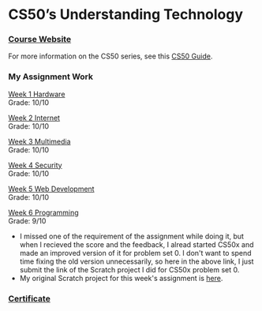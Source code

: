 # CS50’s Understanding Technology

### [Course Website](https://cs50.harvard.edu/technology/2017/)  
For more information on the CS50 series, see this [CS50 Guide](https://www.classcentral.com/report/harvard-cs50-guide/). 

### My Assignment Work

[Week 1 Hardware](https://docs.google.com/forms/d/e/1FAIpQLSeuvCIOZcYDdC0f85wJiX8HWWhd0NR2dS5ZsVC22B1jcDe5vw/viewscore?vc=0&c=0&w=1&flr=0&viewscore=AE0zAgDzBMj_nzaW3_t9qus8ylZmQvNKVDbhNLdT6SZLw22iELEihs6c9vbv2ClJrodg3KE)  
Grade: 10/10   

[Week 2 Internet](https://docs.google.com/forms/d/e/1FAIpQLScwgFJy2wC-ko9uhTPKjYEd8rytyEDpFJ4olxt7mdG-DywuQA/viewscore?vc=0&c=0&w=1&flr=0&viewscore=AE0zAgCfBX5KHb8ktN_Fx-RHhcPpXBIurfgfWnUej2v61I2qC8R_O8AcWamPgiRI6F-r0-U)  
Grade: 10/10  

[Week 3 Multimedia](https://docs.google.com/forms/d/e/1FAIpQLSdw-xPyTADRjOd8lh7PgPIeBjKTk7tvSGHTM4pdHwey-BdeMA/viewscore?vc=0&c=0&w=1&flr=0&viewscore=AE0zAgCRTTLjcY5G3cmeAcCBcKW7RH9vpAUlxHzlAwT7q6jgHk7Z5I6wxkdpPsItguYNvlM)  
Grade: 10/10  

[Week 4 Security](https://docs.google.com/forms/d/e/1FAIpQLSeOwWcO3YqMPN-EZVHXjTQnpepMiXfAbAYE2wvZNoM6D49GBQ/viewscore?vc=0&c=0&w=1&flr=0&viewscore=AE0zAgB5fCidXdDnXe0ISUScK_DLtihCoh5gbQ6PEQQrNMnCtTQxtbP_w26ttoDiTiTBRlk)  
Grade: 10/10  

[Week 5 Web Development](https://docs.google.com/forms/d/e/1FAIpQLSd4m0lwD-7NI_QIm6Cwg1dnVnW00JavoPoSCfqyd3eibGPzag/viewscore?vc=0&c=0&w=1&flr=0&viewscore=AE0zAgDq6JwLmOyGoqNDVbmf3VNUGZFDFk4u8PIKY8jEN_-e3qFBwIlrCBHGDtN7JjdQTLM)  
Grade: 10/10  

[Week 6 Programming](https://docs.google.com/forms/d/e/1FAIpQLSfYSMd1LR6-bbDGkyWm3LGflCXIlev2LyHzH2vTiQgVDy_7Kw/viewscore?vc=0&c=0&w=1&flr=0&viewscore=AE0zAgBhQp2Qcj2EtxbsIXI39BFomG9VG0WzKgY3OCzlpXHyz8-LQrsB_qDFBSEaypKOkb0)  
Grade: 9/10  
- I missed one of the requirement of the assignment while doing it, but when I recieved the score and the feedback, I alread started CS50x and made an improved version of it for problem set 0. I don't want to spend time fixing the old version unnecessarily, so here in the above link, I just submit the link of the Scratch project I did for CS50x problem set 0. 
- My original Scratch project for this week's assignment is [here](https://scratch.mit.edu/projects/799098939/). 

### [Certificate](https://certificates.cs50.io/87384daa-6ed1-41ac-8742-0e6828eb1e76.pdf?size=letter)
